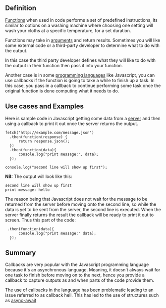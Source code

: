 ## Definition

[Functions](function.md) when used in code performs a set of predefined instructions, its similar to options on a washing machine where choosing one setting will wash your cloths at a specific temperature, for a set duration.

Functions may take in [arguments](argument.md) and return results. Sometimes you will like some external code or a third-party developer to determine what to do with the output.

In this case the third party developer defines what they will like to do with the output in their function then pass it into your function.

Another case is in some [programming languages](programming-language.md) like Javascript, you can use callbacks if the function is going to take a while to finish up a task. In this case, you pass in a callback to continue performing some task once the original function is done computing what it needs to do.

## Use cases and Examples

Here is sample code in Javascript getting some data from a [server](server.md) and then using a callback to print it out once the server returns the output.

```
fetch('http://example.com/message.json')
  .then(function(response) {
      return response.json();
  })
  .then(function(data){
      console.log("print message:", data);
  });

console.log("second line will show up first");
```

**NB:** The output will look like this: 

```
second line will show up first
print message: hello
```

The reason being that Javascript does not wait for the message to be returned from the server before moving onto the second line, so while the data is yet to be sent from the server, the second line is executed. When the server finally returns the result the callback will be ready to print it out to screen. Thus this part of the code:
```
 .then(function(data){
      console.log("print message:" data);
  });
```

## Summary

Callbacks are very popular with the Javascript programming language because it's an asynchronous language. Meaning, it doesn't always wait for one task to finish before moving on to the next, hence you provide a callback to capture outputs as and when parts of the code provide them. 

The use of callbacks in the language has been problematic leading to an issue referred to as callback hell.
This has led to the use of structures such as [async-await](https://developer.mozilla.org/en-US/docs/Web/JavaScript/Reference/Statements/async_function)